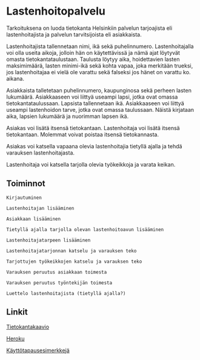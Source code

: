# Lastenhoitopalvelu


Tarkoituksena on luoda tietokanta Helsinkiin palvelun tarjoajista eli lastenhoitajista ja palvelun tarvitsijoista eli asiakkaista.

Lastenhoitajista tallennetaan nimi, ikä sekä puhelinnumero. Lastenhoitajalla voi olla useita aikoja, jolloin hän on käytettävissä ja nämä ajat löytyvät omasta tietokantataulustaan. Taulusta löytyy aika, hoidettavien lasten maksimimäärä, lasten minimi-ikä sekä kohta vapaa, joka merkitään trueksi, jos lastenhoitajaa ei vielä ole varattu sekä falseksi jos hänet on varattu ko. aikana.

Asiakkaista talletetaan puhelinnumero, kaupunginosa sekä perheen lasten lukumäärä. Asiakkaaseen voi liittyä useampi lapsi, jotka ovat omassa tietokantataulussaan. Lapsista tallennetaan ikä. Asiakkaaseen voi liittyä useampi lastenhoidon tarve, jotka ovat omassa taulussaan. Näistä kirjataan aika, lapsien lukumäärä ja nuorimman lapsen ikä.

Asiakas voi lisätä itsensä tietokantaan. Lastenhoitaja voi lisätä itsensä tietokantaan. Molemmat voivat poistaa itsensä tietokannasta.

Asiakas voi katsella vapaana olevia lastenhoitajia tietyllä ajalla ja tehdä varauksen lastenhoitajasta.

Lastenhoitaja voi katsella tarjolla olevia työkeikkoja ja varata keikan.

## Toiminnot

	Kirjautuminen
	
	Lastenhoitajan lisääminen
	
	Asiakkaan lisääminen	

	Tietyllä ajalla tarjolla olevan lastenhoitoavun lisääminen

	Lastenhoitajatarpeen lisääminen

	Lastenhoitajatarjonnan katselu ja varauksen teko

	Tarjottujen työkeikkojen katselu ja varauksen teko

	Varauksen peruutus asiakkaan toimesta

	Varauksen peruutus työntekijän toimesta

    Luettelo lastenhoitajista (tietyllä ajalla?)


## Linkit

[Tietokantakaavio](https://github.com/ajnarhi/lastenhoitopalvelu/blob/master/documentation/alustava_tietokanta.jpg)

[Heroku](https://tsohalastenhoitopalvelu.herokuapp.com/)

[Käyttötapausesimerkkejä](https://github.com/ajnarhi/lastenhoitopalvelu/blob/master/documentation/k%C3%A4ytt%C3%B6tapauksia.txt)
